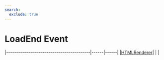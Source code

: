```yaml
---
search:
  exclude: true
---
```


<h1 class="heading"><span class="name">LoadEnd Event</span></h1>

|------------------------------------------|------|------|
|[HTMLRenderer](../objects/htmlrenderer.md)|&nbsp;|&nbsp;|

